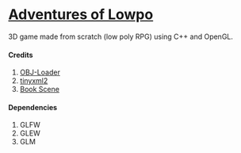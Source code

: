 # [Adventures of Lowpo](https://trello.com/b/SIsTXK57/adventures-of-lowpo)

3D game made from scratch (low poly RPG) using C++ and OpenGL.

#### Credits

1. [OBJ-Loader](https://github.com/Bly7/OBJ-Loader)
2. [tinyxml2](https://github.com/leethomason/tinyxml2)
3. [Book Scene](https://sketchfab.com/stefan.lengyel1)

#### Dependencies

1. GLFW
2. GLEW
3. GLM